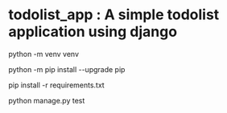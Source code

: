 # todolist_app : A simple todolist application using django
python -m venv venv

python -m pip install --upgrade pip

pip install -r requirements.txt

python manage.py test
